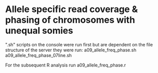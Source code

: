 
# Allele specific read coverage & phasing of chromosomes with unequal somies

".sh" scripts on the console were run first but are dependent on the file structure of the server they were run:
a09_allele_freq_phase.sh
a09_allele_freq_phase_07line.sh

For the subsequent R analysis run a09_allele_freq_phase.r



